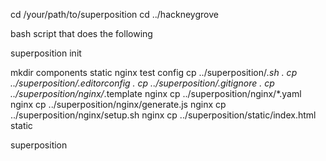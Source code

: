 
cd /your/path/to/superposition
cd ../hackneygrove

bash script that does the following

superposition init

mkdir components static nginx test config
cp ../superposition/*.sh .
cp ../superposition/.editorconfig .
cp ../superposition/.gitignore .
cp ../superposition/nginx/*.template nginx
cp ../superposition/nginx/*.yaml nginx
cp ../superposition/nginx/generate.js nginx
cp ../superposition/nginx/setup.sh nginx
cp ../superposition/static/index.html static


superposition
